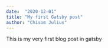 ```yaml
---
date:  "2020-12-01"
title: "My first Gatsby post"
author: "Chisom Julius"
---
```


This is my very first blog post in gatsby